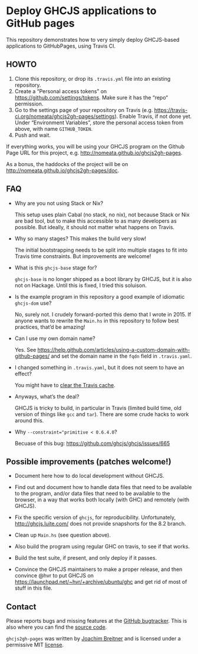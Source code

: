 Deploy GHCJS applications to GitHub pages
=========================================

This repository demonstrates how to very simply deploy GHCJS-based applications to
GitHubPages, using Travis CI.

HOWTO
-----

1. Clone this repository, or drop its `.travis.yml` file into an existing
   repository.
2. Create a “Personal access tokens” on <https://github.com/settings/tokens>.
   Make sure it has the “repo“ permission.
3. Go to the settings page of your repository on Travis
   (e.g. <https://travis-ci.org/nomeata/ghcjs2gh-pages/settings>). Enable
   Travis, if not done yet. Under “Environment Variables”, store the personal
   access token from above, with name `GITHUB_TOKEN`.
4. Push and wait.

If everything works, you will be using your GHCJS program on the Github Page
URL for this project, e.g. <http://nomeata.github.io/ghcjs2gh-pages>.

As a bonus, the haddocks of the project will be on
<http://nomeata.github.io/ghcjs2gh-pages/doc>.


FAQ
---

  * Why are you not using Stack or Nix?

    This setup uses plain Cabal (no stack, no nix), not because Stack or Nix
    are bad tool, but to make this accessible to as many developers as
    possible. But ideally, it should not matter what happens on Travis.

  * Why so many stages? This makes the build very slow!

    The initial bootstrapping needs to be split into multiple stages to fit
    into Travis time constraints. But improvements are welcome!

  * What is this `ghcjs-base` stage for?

    `ghcjs-base` is no longer shipped as a boot library by GHCJS, but it is
    also not on Hackage. Until this is fixed, I tried this soluison.

    [not on Hackage]: https://github.com/ghcjs/ghcjs-base/issues/81

  * Is the example program in this repository a good example of idiomatic
    `ghcjs-dom` use?

    No, surely not. I crudely forward-ported this demo that I wrote in 2015. If
    anyone wants to rewrite the `Main.hs` in this repository to follow best
    practices, that’d be amazing!

  * Can I use my own domain name?

    Yes. See
    <https://help.github.com/articles/using-a-custom-domain-with-github-pages/>
    and set the domain name in the `fqdn` field in `.travis.yaml`.

  * I changed something in `.travis.yaml`, but it does not seem to have an
    effect?

    You might have to [clear the Travis cache](https://docs.travis-ci.com/user/caching/#Clearing-Caches).

  * Anyways, what’s the deal?

    GHCJS is tricky to build, in particular in Travis (limited build time, old
    version of things like `gcc` and `tar`). There are some crude hacks to work
    around this.

  * Why `--constraint="primitive < 0.6.4.0`?

    Becuase of this bug: https://github.com/ghcjs/ghcjs/issues/665

Possible improvements (patches welcome!)
----------------------------------------

 * Document here how to do local development without GHCJS.

 * Find out and document how to handle data files that need to be available to
   the program, and/or data files that need to be available to the browser, in
   a way that works both locally (with GHC) and remotely (with GHCJS).

 * Fix the specific version of `ghcjs`, for reproducibility.
   Unfortunately, <http://ghcjs.luite.com/> does not provide snapshorts for the
   8.2 branch.

 * Clean up `Main.hs` (see question above).

 * Also build the program using regular GHC on travis, to see if that works.

 * Build the test suite, if present, and only deploy if it passes.

 * Convince the GHCJS maintainers to make a proper release, and then convince
   @hvr to put GHCJS on <https://launchpad.net/~hvr/+archive/ubuntu/ghc> and
   get rid of most of stuff in this file.

Contact
-------

Please reports bugs and missing features at the [GitHub bugtracker]. This is
also where you can find the [source code].

`ghcjs2gh-pages` was written by [Joachim Breitner] and is licensed under a
permissive MIT [license].

[GitHub bugtracker]: https://github.com/nomeata/ghcjs2gh-pages/issues
[source code]: https://github.com/nomeata/ghcjs2gh-pages
[Joachim Breitner]: http://www.joachim-breitner.de/
[license]: https://github.com/nomeata/ghcjs2gh-pages/blob/LICENSE


